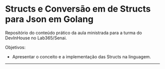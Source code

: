 # Structs e Conversão em de Structs para Json em Golang

Repositório do conteúdo prático da aula ministrada para a turma do DevInHouse no Lab365/Senai.

Objetivos:

- Apresentar o conceito e a implementação das Structs na linguagem.

--- 

